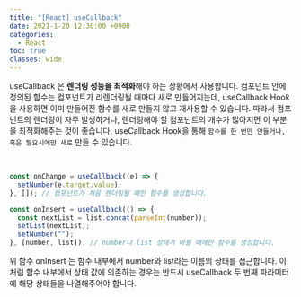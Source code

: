 ```yaml
---
title: "[React] useCallback"
date: 2021-1-20 12:30:00 +0900
categories:
  - React
toc: true
classes: wide
---
```


useCallback 은 **렌더링 성능을 최적화**해야 하는 상황에서 사용합니다. 컴포넌트 안에 정의된 함수는 컴포넌트가 리렌더링될 때마다 새로 만들어지는데, useCallback Hook을 사용하면 이미 만들어진 함수를 새로 만들지 않고 재사용할 수 있습니다. 따라서 컴포넌트의 렌더링이 자주 발생하거나, 렌더링해야 할 컴포넌트의 개수가 많아지면 이 부분을 최적화해주는 것이 좋습니다. useCallback Hook을 통해 `함수를 한 번만 만들거나, 혹은 필요시에만 새로` 만들 수 있습니다.

<br>

```jsx
const onChange = useCallback((e) => {
  setNumber(e.target.value);
}, []); // 컴포넌트가 처음 렌더링될 때만 함수를 생성합니다.

const onInsert = useCallback(() => {
  const nextList = list.concat(parseInt(number));
  setList(nextList);
  setNumber("");
}, [number, list]); // number나 list 상태가 바뀔 때에만 함수를 생성합니다.
```

위 함수 onInsert 는 함수 내부에서 number와 list라는 이름의 상태를 접근합니다. 이처럼 함수 내부에서 상태 값에 의존하는 경우는 반드시 useCallback 두 번째 파라미터에 해당 상태들을 나열해주어야 합니다.
